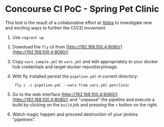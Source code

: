 Concourse CI PoC - Spring Pet Clinic
=============

This test is the result of a collaborative effort at [Xebia](http://www.xebia.com) to investigate new and exciting ways to further the CI/CD movement.

1. Use `vagrant up`
2. Download the `fly` cli from [http://192.168.100.4:8080/](http://192.168.100.4:8080/)
3. Copy `vars_sample.yml` to `vars.yml` and edit appropriately to your docker hub credentials and target docker repository/image. 
4. With fly installed persist the `pipeline.yml` in current directory:

        fly c -c pipeline.yml --vars-from vars.yml petclinic
5. Go to the web interface [http://192.168.100.4:8080/](http://192.168.100.4:8080/) and "unpause" the pipeline and execute a build by clicking on the `build` job and pressing the `+` button on the right.
6. Watch magic happen and proceed destruction of your jenkins "pipelines".


